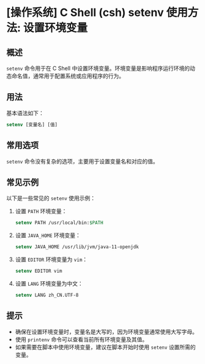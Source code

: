 # [操作系统] C Shell (csh) setenv 使用方法: 设置环境变量

## 概述
`setenv` 命令用于在 C Shell 中设置环境变量。环境变量是影响程序运行环境的动态命名值，通常用于配置系统或应用程序的行为。

## 用法
基本语法如下：
```csh
setenv [变量名] [值]
```

## 常用选项
`setenv` 命令没有复杂的选项，主要用于设置变量名和对应的值。

## 常见示例
以下是一些常见的 `setenv` 使用示例：

1. 设置 `PATH` 环境变量：
   ```csh
   setenv PATH /usr/local/bin:$PATH
   ```

2. 设置 `JAVA_HOME` 环境变量：
   ```csh
   setenv JAVA_HOME /usr/lib/jvm/java-11-openjdk
   ```

3. 设置 `EDITOR` 环境变量为 `vim`：
   ```csh
   setenv EDITOR vim
   ```

4. 设置 `LANG` 环境变量为中文：
   ```csh
   setenv LANG zh_CN.UTF-8
   ```

## 提示
- 确保在设置环境变量时，变量名是大写的，因为环境变量通常使用大写字母。
- 使用 `printenv` 命令可以查看当前所有环境变量及其值。
- 如果需要在脚本中使用环境变量，建议在脚本开始时使用 `setenv` 设置所需的变量。